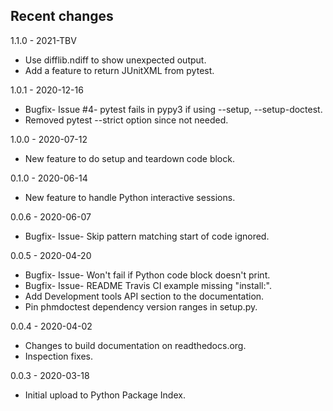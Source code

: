 ## Recent changes
1.1.0 - 2021-TBV

- Use difflib.ndiff to show unexpected output.
- Add a feature to return JUnitXML from pytest.

1.0.1 - 2020-12-16

- Bugfix- Issue #4- pytest fails in pypy3 if using --setup, --setup-doctest.
- Removed pytest --strict option since not needed.

1.0.0 - 2020-07-12

- New feature to do setup and teardown code block.

0.1.0 - 2020-06-14

- New feature to handle Python interactive sessions.

0.0.6 - 2020-06-07

- Bugfix- Issue- Skip pattern matching start of code ignored.

0.0.5 - 2020-04-20

- Bugfix- Issue- Won't fail if Python code block doesn't print.
- Bugfix- Issue- README Travis CI example missing "install:".
- Add Development tools API section to the documentation.
- Pin phmdoctest dependency version ranges in setup.py.

0.0.4 - 2020-04-02

- Changes to build documentation on readthedocs.org.
- Inspection fixes.

0.0.3 - 2020-03-18

- Initial upload to Python Package Index.
